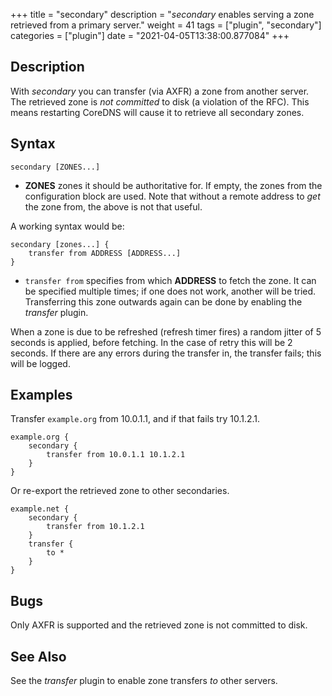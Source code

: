 +++
title = "secondary"
description = "*secondary* enables serving a zone retrieved from a primary server."
weight = 41
tags = ["plugin", "secondary"]
categories = ["plugin"]
date = "2021-04-05T13:38:00.877084"
+++

## Description

With *secondary* you can transfer (via AXFR) a zone from another server. The retrieved zone is
*not committed* to disk (a violation of the RFC). This means restarting CoreDNS will cause it to
retrieve all secondary zones.

## Syntax

~~~
secondary [ZONES...]
~~~

* **ZONES** zones it should be authoritative for. If empty, the zones from the configuration block
    are used. Note that without a remote address to *get* the zone from, the above is not that useful.

A working syntax would be:

~~~
secondary [zones...] {
    transfer from ADDRESS [ADDRESS...]
}
~~~

*  `transfer from` specifies from which **ADDRESS** to fetch the zone. It can be specified multiple
   times; if one does not work, another will be tried. Transferring this zone outwards again can be
   done by enabling the *transfer* plugin.

When a zone is due to be refreshed (refresh timer fires) a random jitter of 5 seconds is applied,
before fetching. In the case of retry this will be 2 seconds. If there are any errors during the
transfer in, the transfer fails; this will be logged.

## Examples

Transfer `example.org` from 10.0.1.1, and if that fails try 10.1.2.1.

~~~ corefile
example.org {
    secondary {
        transfer from 10.0.1.1 10.1.2.1
    }
}
~~~

Or re-export the retrieved zone to other secondaries.

~~~ corefile
example.net {
    secondary {
        transfer from 10.1.2.1
    }
    transfer {
        to *
    }
}
~~~

## Bugs

Only AXFR is supported and the retrieved zone is not committed to disk.

## See Also

See the *transfer* plugin to enable zone transfers _to_ other servers.
